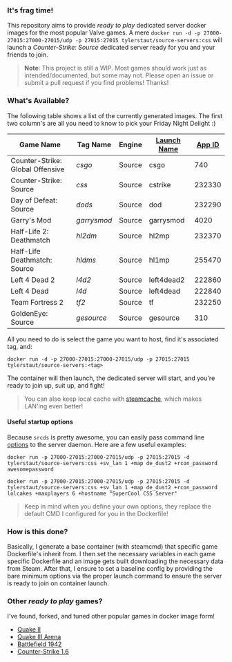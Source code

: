 ### It's frag time!

This repository aims to provide _ready to play_ dedicated server docker images for the most popular Valve games.
A mere `docker run -d -p 27000-27015:27000-27015/udp -p 27015:27015 tylerstaut/source-servers:css` will launch a _Counter-Strike: Source_ dedicated server ready for you and your friends to join.

> **Note**: This project is still a WIP. Most games should work just as intended/documented, but some may not. Please open an issue or submit a pull request if you find problems! Thanks!

### What's Available?

The following table shows a list of the currently generated images. The first two column's are all you need to know to pick your Friday Night Delight :)

| Game Name                        | Tag Name    | Engine | [Launch Name](https://developer.valvesoftware.com/wiki/Dedicated_Server_Name_Enumeration) | [App ID](https://developer.valvesoftware.com/wiki/Dedicated_Servers_List) |
| -------------------------------- | ----------- | ------ | ----------------------------------------------------------------------------------------- | ------------------------------------------------------------------------- |
| Counter-Strike: Global Offensive | _csgo_      | Source | csgo                                                                                      | 740                                                                       |
| Counter-Strike: Source           | _css_       | Source | cstrike                                                                                   | 232330                                                                    |
| Day of Defeat: Source            | _dods_      | Source | dod                                                                                       | 232290                                                                    |
| Garry's Mod                      | _garrysmod_ | Source | garrysmod                                                                                 | 4020                                                                      |
| Half-Life 2: Deathmatch          | _hl2dm_     | Source | hl2mp                                                                                     | 232370                                                                    |
| Half-Life Deathmatch: Source     | _hldms_     | Source | hl1mp                                                                                     | 255470                                                                    |
| Left 4 Dead 2                    | _l4d2_      | Source | left4dead2                                                                                | 222860                                                                    |
| Left 4 Dead                      | _l4d_       | Source | left4dead                                                                                 | 222840                                                                    |
| Team Fortress 2                  | _tf2_       | Source | tf                                                                                        | 232250                                                                    |
| GoldenEye: Source                | _gesource_  | Source | gesource                                                                                  | 310                                                                       |

All you need to do is select the game you want to host, find it's associated tag, and:

```
docker run -d -p 27000-27015:27000-27015/udp -p 27015:27015 tylerstaut/source-servers:<tag>
```

The container will then launch, the dedicated server will start, and you're ready to join up, suit up, and fight!

> You can also keep local cache with [steamcache](https://github.com/steamcache/steamcache), which makes LAN'ing even better!

#### Useful startup options

Because `srcds` is pretty awesome, you can easily pass command line [options](https://developer.valvesoftware.com/wiki/Command_Line_Options#Source_Dedicated_Server) to the server daemon. Here are a few useful examples:

```
docker run -p 27000-27015:27000-27015/udp -p 27015:27015 -d tylerstaut/source-servers:css +sv_lan 1 +map de_dust2 +rcon_password awesomepassword
```

```
docker run -p 27000-27015:27000-27015/udp -p 27015:27015 -d tylerstaut/source-servers:css +sv_lan 1 +map de_dust2 +rcon_password lolcakes +maxplayers 6 +hostname "SuperCool CSS Server"
```

> Keep in mind when you define your own options, they replace the default CMD I configured for you in the Dockerfile!

### How is this done?

Basically, I generate a base container (with steamcmd) that specific game Dockerfile's inherit from. I then set the necessary variables in each game specific Dockerfile and an image gets built downloading the necessary data from Steam.
After that, I ensure to set a baseline config by providing the bare minimum options via the proper launch command to ensure the server is ready to join on container launch.

### Other _ready to play_ games?

I've found, forked, and tuned other popular games in docker image form!

- [Quake II](https://github.com/InAnimaTe/docker-quake2)
- [Quake III Arena](https://github.com/InAnimaTe/docker-quake3)
- [Battlefield 1942](https://github.com/InAnimaTe/docker-battlefield1942)
- [Counter-Strike 1.6](https://github.com/skarademir/cs16_server)
